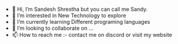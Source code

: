 - 👋 Hi, I’m Sandesh Shrestha but you can call me Sandy.
- 👀 I’m interested in New Technology to explore
- 🌱 I’m currently learning Different programing languages 
- 💞️ I’m looking to collaborate on ...
- 📫 How to reach me :- contact me on discord or visit my website

<!---
sthaSandesh/sthaSandesh is a ✨ special ✨ repository because its `README.md` (this file) appears on your GitHub profile.
You can click the Preview link to take a look at your changes.
--->
